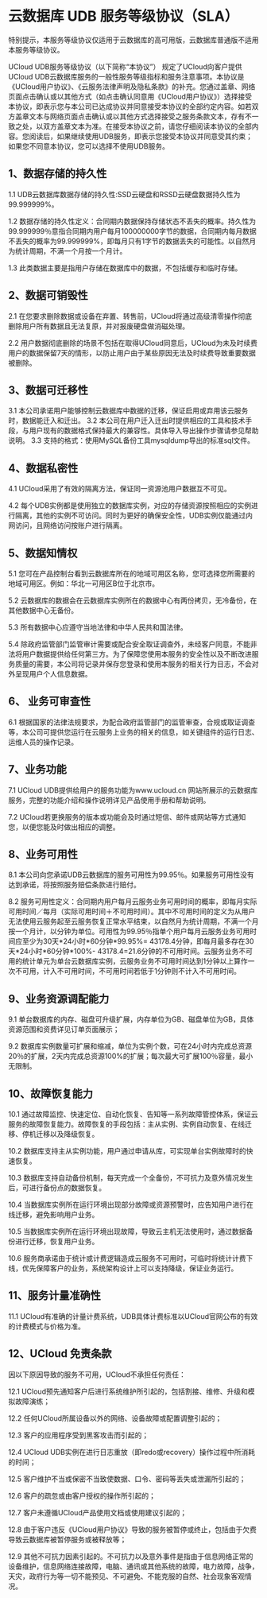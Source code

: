 

# 云数据库 UDB 服务等级协议（SLA）

特别提示，本服务等级协议仅适用于云数据库的高可用版，云数据库普通版不适用本服务等级协议。

UCloud UDB服务等级协议（以下简称“本协议”） 规定了UCloud向客户提供UCloud UDB云数据库服务的一般性服务等级指标和服务注意事项。本协议是《UCloud用户协议》、《云服务法律声明及隐私条款》的补充。您通过盖章、网络页面点击确认或以其他方式（如点击确认同意用《UCloud用户协议》）选择接受本协议，即表示您与本公司已达成协议并同意接受本协议的全部约定内容。如若双方盖章文本与网络页面点击确认或以其他方式选择接受之服务条款文本，存有不一致之处，以双方盖章文本为准。在接受本协议之前，请您仔细阅读本协议的全部内容。您阅读后，如果继续使用UDB服务，即表示您接受本协议并同意受其约束；如果您不同意本协议，您可以选择不使用UDB服务。

## 1、数据存储的持久性

1.1 UDB云数据库数据存储的持久性:SSD云硬盘和RSSD云硬盘数据持久性为99.999999%。

1.2
数据存储的持久性定义：合同期内数据保持存储状态不丢失的概率。持久性为99.999999％意指合同期内用户每月100000000字节的数据，合同期内每月数据不丢失的概率为99.999999%，即每月只有1字节的数据丢失的可能性。以自然月为统计周期，不满一个月按一个月计。

1.3 此类数据主要是指用户存储在数据库中的数据，不包括缓存和临时存储。

## 2、数据可销毁性

2.1 在您要求删除数据或设备在弃置、转售前，UCloud将通过高级清零操作彻底删除用户所有数据且无法复原，并对报废硬盘做消磁处理。

2.2
用户数据彻底删除的场景不包括在取得UCloud同意后，UCloud为未及时续费用户的数据保留7天的情形，以防止用户由于某些原因无法及时续费导致重要数据被删除。

## 3、数据可迁移性

3.1 本公司承诺用户能够控制云数据库中数据的迁移，保证启用或弃用该云服务时，数据能迁入和迁出。 3.2
本公司在用户迁入迁出时提供相应的工具和技术手段，与用户现有的数据格式保持最大的兼容性。具体导入导出操作步骤请参见帮助说明。
3.3 支持的格式：使用MySQL备份工具mysqldump导出的标准sql文件。

## 4、数据私密性

4.1 UCloud采用了有效的隔离方法，保证同一资源池用户数据互不可见。

4.2 每个UDB实例都是使用独立的数据库实例，对应的存储资源按照相应的实例进行隔离，其他的实例不可访问。同时为更好的确保安全性，UDB实例仅能通过内网访问，且网络访问按账户进行隔离。

## 5、数据知情权

5.1 您可在产品控制台看到云数据库所在的地域可用区名称，您可选择您所需要的地域可用区。例如：华北一可用区B位于北京市。

5.2 云数据库的数据会在云数据库实例所在的数据中心有两份拷贝，无冷备份，在其他数据中心无备份。

5.3 所有数据中心应遵守当地法律和中华人民共和国法律。

5.4
除政府监管部门监管审计需要或配合安全取证调查外，未经客户同意，不能非法将用户数据提供给任何第三方。为了保障您使用本服务的安全性以及不断改进服务质量的需要，本公司将记录并保存您登录和使用本服务的相关行为日志，不会对外呈现用户个人信息数据。

## 6、 业务可审查性

6.1
根据国家的法律法规要求，为配合政府监管部门的监管审查，合规或取证调查等，本公司可提供您运行在云服务上业务的相关的信息，如关键组件的运行日志、运维人员的操作记录。

## 7、业务功能

7.1 UCloud
UDB提供给用户的服务功能为www.ucloud.cn 网站所展示的云数据库服务，完整的功能介绍和操作说明详见产品使用手册和帮助说明。

7.2 UCloud若更换服务的版本或功能会及时通过短信、邮件或网站等方式通知您，以便您能及时做出相应的调整。

## 8、业务可用性

8.1 本公司向您承诺UDB云数据库的服务可用性为99.95％。如果服务可用性没有达到承诺，将按照服务赔偿条款进行赔付。

8.2
服务可用性定义：合同期内用户每月云服务业务可用时间的概率，即每月实际可用时间／每月（实际可用时间＋不可用时间）。其中不可用时间的定义为从用户无法使用云服务起至云服务恢复正常水平结束，以自然月为统计周期，不满一个月按一个月计，以分钟为单位。可用性为99.95％指单个用户每月云服务业务可用时间应至少为30天\*24小时\*60分钟\*99.95%=
43178.4分钟，即每月最多存在30天\*24小时\*60分钟\*100%-
43178.4=21.6分钟的不可用时间。云服务业务不可用的统计单元为单台云数据库实例，云服务业务不可用时间达到1分钟以上算作一次不可用，计入不可用时间，不可用时间若低于1分钟则不计入不可用时间。

## 9、业务资源调配能力

9.1 单台数据库的内存、磁盘可升级扩展，内存单位为GB、磁盘单位为GB，具体资源范围和资费详见订单页面展示；

9.2
数据库实例数量可扩展和缩减，单位为实例个数，可在24小时内完成总资源20％的扩展，2天内完成总资源100%的扩展；每次最大可扩展100％容量，最小无限制。

## 10、故障恢复能力

10.1
通过故障监控、快速定位、自动化恢复、告知等一系列故障管控体系，保证云服务的故障恢复能力。故障恢复的手段包括：主从实例、实例自动恢复、在线迁移、停机迁移以及降级恢复。

10.2 数据库支持主从实例功能，用户通过申请从库，可实现单台实例故障时的快速恢复。

10.3 数据库支持自动备份机制，每天完成一个全备份，不可抗力及意外情况发生后，可进行备份点的数据恢复。

10.4 当数据库实例所在运行环境出现部分故障或资源预警时，应告知用户进行在线迁移，避免影响用户业务。

10.5 当数据库实例所在运行环境出现故障，导致云主机无法使用时，通过数据备份进行迁移，恢复用户业务。

10.6 服务商承诺由于统计或计费逻辑造成云服务不可用时，可临时将统计计费下线，优先保障客户的业务，系统架构设计上可以支持降级，保证业务运行。

## 11、服务计量准确性

11.1 UCloud有准确的计量计费系统，UDB具体计费标准以UCloud官网公布的有效的计费模式与价格为准。

## 12、UCloud 免责条款

因以下原因导致的服务不可用，UCloud不承担任何责任：

12.1 UCloud预先通知客户后进行系统维护所引起的，包括割接、维修、升级和模拟故障演练；

12.2 任何UCloud所属设备以外的网络、设备故障或配置调整引起的；

12.3 客户的应用程序受到黑客攻击而引起的；

12.4 UCloud UDB实例在进行日志重放（即redo或recovery）操作过程中所消耗的时间；

12.5 客户维护不当或保密不当致使数据、口令、密码等丢失或泄漏所引起的；

12.6 客户的疏忽或由客户授权的操作所引起的；

12.7 客户未遵循UCloud产品使用文档或使用建议引起的；

12.8 由于客户违反《UCloud用户协议》导致的服务被暂停或终止，包括由于欠费导致云数据库被暂停服务或被释放等；

12.9
其他不可抗力因素引起的。不可抗力以及意外事件是指由于信息网络正常的设备维护，信息网络连接故障，电脑、通讯或其他系统的故障，电力故障，战争，天灾，政府行为等一切不能预见、不可避免、不能克服的自然、社会现象客观情况。
